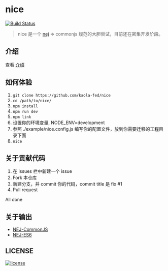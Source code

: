 # nice
[![Build Status][travis-image]][travis-url]
> nice 是一个 [nej](https://github.com/genify/nej) => commonjs 规范的大胆尝试，目前还在密集开发阶段。

## 介绍
查看 [介绍](./docs/intro.md)
 
## 如何体验
1. `git clone https://github.com/kaola-fed/nice`
2. `cd /path/to/nice/`
3. `npm install`
4. `npm run dev`
5. `npm link`
6. 设置你的环境变量, NODE_ENV=development
7. 参照 ./example/nice.config.js 编写你的配置文件，放到你需要迁移的工程目录下面
8. `nice`


## 关于贡献代码
1. 在 issues 栏中新建一个 issue
2. Fork 本仓库
3. 新建分支，并 commit 你的代码，commit title 是 fix #1
4. Pull request

All done

## 关于输出
* [NEJ-CommonJS](https://www.npmjs.com/package/nej-commonjs) 
* [NEJ-ES6](https://www.npmjs.com/package/nej-es6) 

## LICENSE
[![license][license-image]][license-url]

[license-url]: https://github.com/kaola-fed/NEK/blob/master/LICENSE
[license-image]: https://img.shields.io/github/license/kaola-fed/NEK.svg

[travis-image]: https://travis-ci.org/kaola-fed/nice.svg?branch=master
[travis-url]: https://travis-ci.org/kaola-fed/nice
